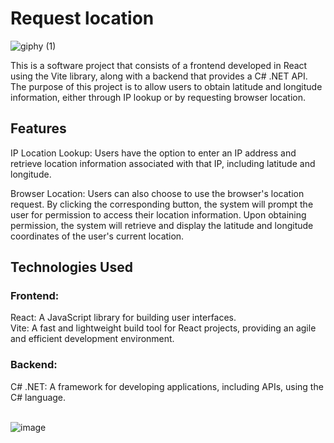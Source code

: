 # Request location

![giphy (1)](https://github.com/fernando-martens/request-location/assets/63741837/53241c86-60af-42fc-8b70-9f879bd0894c)

This is a software project that consists of a frontend developed in React using the Vite library, along with a backend that provides a C# .NET API. The purpose of this project is to allow users to obtain latitude and longitude information, either through IP lookup or by requesting browser location.

## Features
IP Location Lookup: Users have the option to enter an IP address and retrieve location information associated with that IP, including latitude and longitude.

Browser Location: Users can also choose to use the browser's location request. By clicking the corresponding button, the system will prompt the user for permission to access their location information. Upon obtaining permission, the system will retrieve and display the latitude and longitude coordinates of the user's current location.

## Technologies Used

### Frontend:

React: A JavaScript library for building user interfaces. <br>
Vite: A fast and lightweight build tool for React projects, providing an agile and efficient development environment.

### Backend:

C# .NET: A framework for developing applications, including APIs, using the C# language. <br> <br>

![image](https://github.com/fernando-martens/request-location/assets/63741837/403d933d-f867-46d0-8fa9-9cbaab42cc41)
